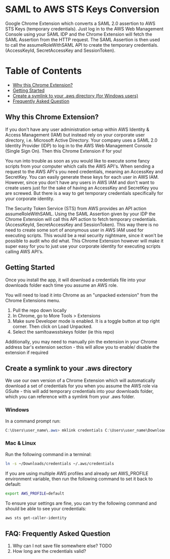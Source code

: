 # SAML to AWS STS Keys Conversion
Google Chrome Extension which converts a SAML 2.0 assertion to AWS STS Keys (temporary credentials). Just log in to the AWS Web Management Console using your SAML IDP and the Chrome Extension will fetch the SAML Assertion from the HTTP request. The SAML Assertion is then used to call the assumeRoleWithSAML API to create the temporary credentials. (AccessKeyId, SecretAccessKey and SessionToken).

# Table of Contents
* [Why this Chrome Extension?](#why)
* [Getting Started](#gettingstarted)
* [Create a symlink to your .aws directory (for Windows users)](#symlink)
* [Frequently Asked Question](#faq)

## <a name="why"></a>Why this Chrome Extension?
If you don't have any user administration setup within AWS Identity & Access Management (IAM) but instead rely on your corporate user directory, i.e. Microsoft Active Directory. Your company uses a SAML 2.0 Identity Provider (IDP) to log in to the AWS Web Management Console (Single Sign On). Then this Chrome Extension if for you!

You run into trouble as soon as you would like to execute some fancy scripts from your computer which calls the AWS API's. When sending a request to the AWS API's you need credentials, meaning an AccessKey and SecretKey. You can easily generate these keys for each user in AWS IAM. However, since you don't have any users in AWS IAM and don't want to create users just for the sake of having an AccessKey and SecretKey you are screwed. But there is a way to get temporary credentials specifically for your corporate identity.

The Security Token Service (STS) from AWS provides an API action assumeRoleWithSAML. Using the SAML Assertion given by your IDP the Chrome Extension will call this API action to fetch temporary credentials. (AccessKeyId, SecretAccessKey and SessionToken). This way there is no need to create some sort of anonymous user in AWS IAM used for executing scripts. This would be a real security nightmare, since it won't be possible to audit who did what. This Chrome Extension however will make it super easy for you to just use your corporate identity for executing scripts calling AWS API's.

## <a name="gettingstarted"></a>Getting Started
Once you install the app, it will download a credentials file into your downloads folder each time you assume an AWS role.

You will need to load it into Chrome as an "unpacked extension" from the Chrome Extensions menu.
1. Pull the repo down locally
2. In Chrome, go to More Tools > Extensions
3. Make sure Developer mode is enabled. It is a toggle button at top right corner. Then click on Load Unpacked.
4. Select the samltoawsstskeys folder (ie this repo)

Additionally, you may need to manually pin the extension in your Chrome address bar's extension section - this will allow you to enable/ disable the extension if required

## <a name="symlink"></a>Create a symlink to your .aws directory
We use our own version of a Chrome Extension which will automatically download a set of credentials for you when you assume the AWS role via GSuite - this will add temporary credentials into your downloads folder, which you can reference with a symlink from your .aws folder.

### Windows
In a command prompt run:
```powershell
C:\Users\user_name\.aws> mklink credentials C:\Users\user_name\Downloads\credentials
```

### Mac & Linux
Run the following command in a terminal:
```sh
ln -s ~/Downloads/credentials ~/.aws/credentials
``` 

If you are using multiple AWS profiles and already set AWS_PROFILE environment variable, then run the following command to set it back to default:
```sh
export AWS_PROFILE=default
```

To ensure your settings are fine, you can try the following command and should be able to see your credentials:
```sh
aws sts get-caller-identity
```

## <a name="faq"></a>FAQ: Frequently Asked Question
1. Why can I not save file somewhere else?
TODO
2. How long are the credentials valid?
